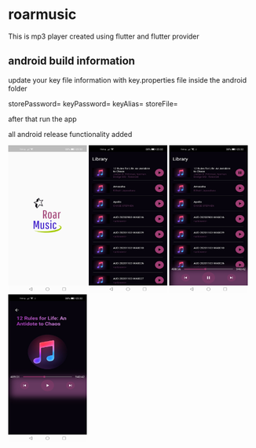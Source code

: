 # roarmusic

This is mp3 player created using flutter and flutter provider

## android build information

update your key file information with key.properties file inside the android folder

storePassword=<your key password>
keyPassword=<your key password>
keyAlias=<key name>
storeFile=<add your key path here>

after that run the app

all android release functionality added

<p float="left">
<img src="https://github.com/Dineth95/RoarMusic/blob/main/screenshots/sc0.jpg" width="160" height="300">
<img src="https://github.com/Dineth95/RoarMusic/blob/main/screenshots/sc1.jpg" width="160" height="300">
<img src="https://github.com/Dineth95/RoarMusic/blob/main/screenshots/sc2.jpg" width="160" height="300">
<img src="https://github.com/Dineth95/RoarMusic/blob/main/screenshots/sc3.jpg" width="160" height="300">
</p>